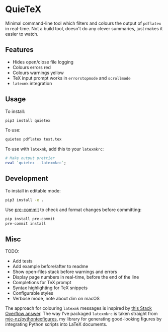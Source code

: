 # QuieTeX
Minimal command-line tool which filters and colours the output of `pdflatex` in real-time.
Not a build tool, doesn't do any clever summaries, just makes it easier to watch.



## Features
* Hides open/close file logging
* Colours errors red
* Colours warnings yellow
* TeX input prompt works in `errorstopmode` and `scrollmode`
* `latexmk` integration



## Usage
To install:
```bash
pip3 install quietex
```

To use:
```bash
quietex pdflatex test.tex
```

To use with `latexmk`, add this to your `latexmkrc`:
```perl
# Make output prettier
eval `quietex --latexmkrc`;
```



## Development
To install in editable mode:
```bash
pip3 install -e .
```

Use [pre-commit](https://pre-commit.com) to check and format changes before committing:
```bash
pip install pre-commit
pre-commit install
```



## Misc
TODO:
* Add tests
* Add example before/after to readme
* Show open-files stack before warnings and errors
* Display page numbers in real-time, before the end of the line
* Completions for TeX prompt
* Syntax highlighting for TeX snippets
* Configurable styles
* Verbose mode, note about dim on macOS

The approach for colouring `latexmk` messages is inspired by [this Stack Overflow answer](https://tex.stackexchange.com/a/406370).
The way I've packaged `latexmkrc` is taken straight from [mje-nz/pythontexfigures](https://github.com/mje-nz/pythontexfigure), my library for generating good-looking figures by integrating Python scripts into LaTeX documents.
